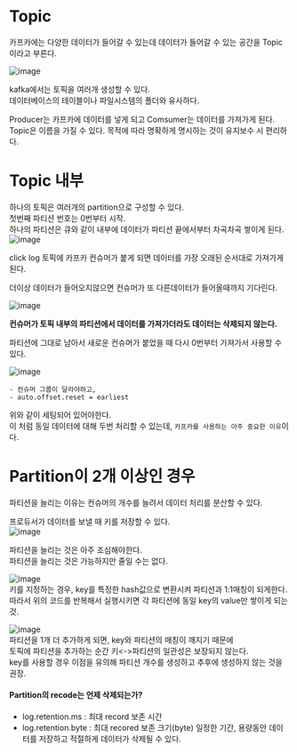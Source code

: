 # Topic
카프카에는 다양한 데이터가 들어갈 수 있는데 데이터가 들어갈 수 있는 공간을 Topic이라고 부른다.  

![image](https://user-images.githubusercontent.com/67637716/200747518-41996ac8-2aa0-4a92-b58b-17d69bb59f59.png)  

kafka에서는 토픽을 여러개 생성할 수 있다.  
데이터베이스의 테이블이나 파일시스템의 폴더와 유사하다.  

Producer는 카프카에 데이터를 넣게 되고 Comsumer는 데이터를 가져가게 된다.  
Topic은 이름을 가질 수 있다.  목적에 따라 명확하게 명시하는 것이 유지보수 시 편리하다.  


# Topic 내부  
하나의 토픽은 여러개의 partition으로 구성할 수 있다.  
첫번째 파티션 번호는 0번부터 시작.  
하나의 파티션은 큐와 같이 내부에 데이터가 파티션 끝에서부터 차곡차곡 쌓이게 된다.  
![image](https://user-images.githubusercontent.com/67637716/200747805-dc8d5b13-16fe-4f25-9568-acf23f3aa199.png)  

click log 토픽에 카프카 컨슈머가 붙게 되면  데이터를 가장 오래된 순서대로 가져가게 된다.  

더이상 데이터가 들어오지않으면 컨슈머가 또 다른데이터가 들어올때까지 기다린다.  

![image](https://user-images.githubusercontent.com/67637716/200747995-72b41ed1-7671-4517-8895-589cb3c37935.png)  

<b>컨슈머가 토픽 내부의 파티션에서 데이터를 가져가더라도 데이터는 삭제되지 않는다. </b>  

파티션에 그대로 남아서 새로운 컨슈머가 붙었을 때 다시 0번부터 가져가서 사용할 수 있다.  
 
![image](https://user-images.githubusercontent.com/67637716/200748065-9387fcbc-9fe0-4d29-ab2c-6dddf54fc2fd.png)  
```  
- 컨슈머 그룹이 달라야하고,
- auto.offset.reset = earliest 
```  
위와 같이 세팅되어 있어야한다.  
이 처럼 동일 데이터에 대해 두번 처리할 수 있는데, `카프카를 사용하는 아주 중요한 이유`이다.  


# Partition이 2개 이상인 경우
파티션을 늘리는 이유는 컨슈머의 개수를 늘려서 데이터 처리를 분산할 수 있다.  

프로듀서가 데이터를 보낼 때 키를 저장할 수 있다.  
![image](https://user-images.githubusercontent.com/67637716/200748593-9b8b0972-dbc7-4a86-a074-a6fea6afa402.png)  

파티션을 늘리는 것은 아주 조심해야한다.  
파티션을 늘리는 것은 가능하지만 줄일 수는 없다. 

![image](https://user-images.githubusercontent.com/67637716/200749986-5a43072a-d68b-4898-8d70-9983cae91b1e.png)  
키를 지정하는 경우, key를 특정한 hash값으로 변환시켜 파티션과 1:1매칭이 되게한다.  
따라서 위의 코드를 반복해서 실행시키면 각 파티션에 동일 key의 value만 쌓이게 되는 것. 

![image](https://user-images.githubusercontent.com/67637716/200750372-30eaa298-7e0c-4417-b05f-559da381d3c4.png)  
파티션을 1개 더 추가하게 되면, key와 파티션의 매칭이 깨지기 때문에  
토픽에 파티션을 추가하는 순간 키<->파티션의 일관성은 보장되지 않는다.  
key를 사용할 경우 이점을 유의해 파티션 개수를 생성하고 추후에 생성하지 않는 것을 권장.  





#### Partition의 recode는 언제 삭제되는가?
- log.retention.ms : 최대 record 보존 시간
- log.retention.byte : 최대 recored 보존 크기(byte) 
일정한 기간, 용량동안 데이터를 저장하고 적절하게 데이터가 삭제될 수 있다.  






